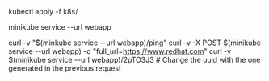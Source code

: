 kubectl apply -f k8s/

minikube service --url webapp

curl -v "$(minkube service --url webapp)/ping"
curl -v -X POST $(minikube service --url webapp) -d "full\_url=https://www.redhat.com"
curl -v $(minikube service --url webapp)/2pTO3J3 # Change the uuid with the one generated in the previous request

